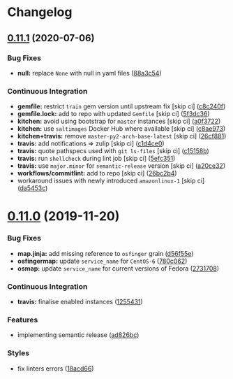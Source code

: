 # Changelog

## [0.11.1](https://github.com/saltstack-formulas/nfs-formula/compare/v0.11.0...v0.11.1) (2020-07-06)


### Bug Fixes

* **null:** replace `None` with null in yaml files ([88a3c54](https://github.com/saltstack-formulas/nfs-formula/commit/88a3c544cca607c22b661c4d59df3012cc21208d))


### Continuous Integration

* **gemfile:** restrict `train` gem version until upstream fix [skip ci] ([c8c240f](https://github.com/saltstack-formulas/nfs-formula/commit/c8c240f300b5e59913bfd0be039a59fe460ad2b3))
* **gemfile.lock:** add to repo with updated `Gemfile` [skip ci] ([5f3dc36](https://github.com/saltstack-formulas/nfs-formula/commit/5f3dc366f38cd0759eff9f2b4ff1e5546dd19d65))
* **kitchen:** avoid using bootstrap for `master` instances [skip ci] ([a0f3722](https://github.com/saltstack-formulas/nfs-formula/commit/a0f372258bdf9c1e55ef0d24442d9088ca576999))
* **kitchen:** use `saltimages` Docker Hub where available [skip ci] ([c8ae973](https://github.com/saltstack-formulas/nfs-formula/commit/c8ae973a61a933453e0b769233cef3d2355b1cc0))
* **kitchen+travis:** remove `master-py2-arch-base-latest` [skip ci] ([26cf881](https://github.com/saltstack-formulas/nfs-formula/commit/26cf881085950553d6ccb28a19100e22ac438cb8))
* **travis:** add notifications => zulip [skip ci] ([c1d4ce0](https://github.com/saltstack-formulas/nfs-formula/commit/c1d4ce0d7b4da976b241506df29b6f992afa7cf9))
* **travis:** quote pathspecs used with `git ls-files` [skip ci] ([c15158b](https://github.com/saltstack-formulas/nfs-formula/commit/c15158b1ec0aebbd249c5cddfa7e1ee2d0e88679))
* **travis:** run `shellcheck` during lint job [skip ci] ([5efc351](https://github.com/saltstack-formulas/nfs-formula/commit/5efc35189d6da8440e4822cf3ea7af8e91b463e3))
* **travis:** use `major.minor` for `semantic-release` version [skip ci] ([a20ce32](https://github.com/saltstack-formulas/nfs-formula/commit/a20ce32841077e418b0e15155c081b4014e9a9a1))
* **workflows/commitlint:** add to repo [skip ci] ([26bc2b4](https://github.com/saltstack-formulas/nfs-formula/commit/26bc2b410cbc5b9bd3b48e771dc4149e481f127f))
* workaround issues with newly introduced `amazonlinux-1` [skip ci] ([da5453c](https://github.com/saltstack-formulas/nfs-formula/commit/da5453c87bd2d98a2d191f11ec4f9906d6cce2bf))

# [0.11.0](https://github.com/saltstack-formulas/nfs-formula/compare/v0.10.0...v0.11.0) (2019-11-20)


### Bug Fixes

* **map.jinja:** add missing reference to `osfinger` grain ([d56f55e](https://github.com/saltstack-formulas/nfs-formula/commit/d56f55e6cafb88f5f6f5012eda1e50a304684362))
* **osfingermap:** update `service_name` for `CentOS-6` ([780c062](https://github.com/saltstack-formulas/nfs-formula/commit/780c0622284c98464a65a7f7cba3660b5ef94cbd))
* **osmap:** update `service_name` for current versions of Fedora ([2731708](https://github.com/saltstack-formulas/nfs-formula/commit/27317085f7f5435fd11cbe8351802ce66bb2df99))


### Continuous Integration

* **travis:** finalise enabled instances ([1255431](https://github.com/saltstack-formulas/nfs-formula/commit/1255431d0d2a2ede0a7696a13710fb67df52c680))


### Features

* implementing semantic release ([ad826bc](https://github.com/saltstack-formulas/nfs-formula/commit/ad826bc23ef2b576ba298ea81007357cfd0a5d63))


### Styles

* fix linters errors ([18acd66](https://github.com/saltstack-formulas/nfs-formula/commit/18acd667c0299a7a9438d57f5f7d120df2841125))
